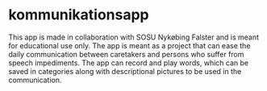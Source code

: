 # kommunikationsapp
This app is made in collaboration with SOSU Nykøbing Falster and is meant for educational use only.
The app is meant as a project that can ease the daily communication between caretakers and persons who suffer from speech impediments.
The app can record and play words, which can be saved in categories along with descriptional pictures to be used in the communication. 

